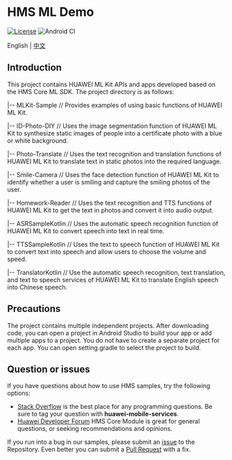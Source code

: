 # HMS ML Demo

[![License](https://img.shields.io/badge/Docs-hmsguides-brightgreen)](https://developer.huawei.com/consumer/cn/doc/development/HMSCore-Guides-V5/service-introduction-0000001050040017-V5)  ![Android CI](https://github.com/HMS-Core/hms-ml-demo/workflows/Android%20CI/badge.svg)

English | [中文](https://github.com/HMS-Core/hms-ml-demo/blob/master/README_ZH.md)

## Introduction
This project contains HUAWEI ML Kit APIs and apps developed based on the HMS Core ML SDK. The project directory is as follows:

|-- MLKit-Sample // Provides examples of using basic functions of HUAWEI ML Kit.

|-- ID-Photo-DIY // Uses the image segmentation function of HUAWEI ML Kit to synthesize static images of people into a certificate photo with a blue or white background.
    
|-- Photo-Translate // Uses the text recognition and translation functions of HUAWEI ML Kit to translate text in static photos into the required language.
    
|-- Smile-Camera // Uses the face detection function of HUAWEI ML Kit to identify whether a user is smiling and capture the smiling photos of the user.

|-- Homework-Reader // Uses the text recognition and TTS functions of HUAWEI ML Kit to get the text in photos and convert it into audio output.

|-- ASRSampleKotlin // Uses the automatic speech recognition function of HUAWEI ML Kit to convert speech into text in real time.

|-- TTSSampleKotlin // Uses the text to speech function of HUAWEI ML Kit to convert text into speech and allow users to choose the volume and speed.

|-- TranslatorKotlin // Use the automatic speech recognition, text translation, and  text to speech services of HUAWEI ML Kit to translate English speech into Chinese speech.

## Precautions

The project contains multiple independent projects. After downloading code,
you can open a project in Android Studio to build your app or add multiple apps to a project.
You do not have to create a separate project for each app. You can open setting.gradle to select the project to build.

## Question or issues
If you have questions about how to use HMS samples, try the following options:
- [Stack Overflow](https://stackoverflow.com/questions/tagged/huawei-mobile-services) is the best place for any programming questions. Be sure to tag your question with 
**huawei-mobile-services**.
- [Huawei Developer Forum](https://forums.developer.huawei.com/forumPortal/en/home?fid=0101187876626530001) HMS Core Module is great for general questions, or seeking recommendations and opinions.

If you run into a bug in our samples, please submit an [issue](https://github.com/HMS-Core/hms-ml-demo/issues) to the Repository. Even better you can submit a [Pull Request](https://github.com/HMS-Core/hms-ml-demo/pulls) with a fix.
